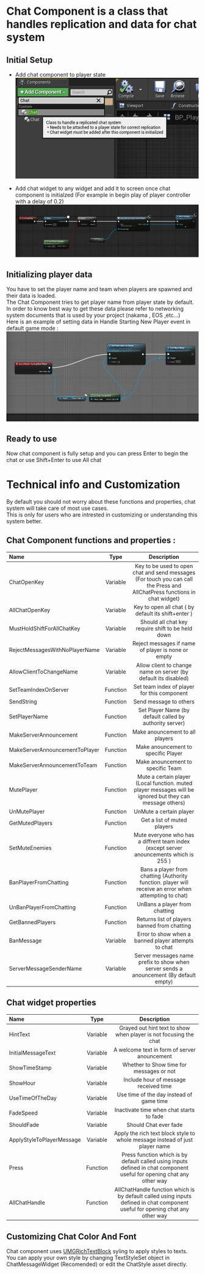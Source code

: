 # Chat Component is a class that handles replication and data for chat system
  
## Initial Setup
- Add chat component to player state  
![](./Images/ChatComponentAdding.png)  
  
- Add chat widget to any widget and add it to screen once chat component is initialzed (For example in begin play of player controller with a delay of 0.2)  
![](./Images/AddChatWidget.png)  

## Initializing player data
 You have to set the player name and team when players are spawned and their data is loaded.  
 The Chat Component tries to get player name from player state by default.  
In order to know best way to get these data please refer to networking system documents that is used by your project (nakama , EOS ,etc...)  
Here is an example of setting data in Handle Starting New Player event in default game mode :  
![](./Images/SettingName.png)  
  
## Ready to use 
Now chat component is fully setup and you can press Enter to begin the chat or use Shift+Enter to use All chat 

# Technical info and Customization 
By default you should not worry about these functions and properties, chat system will take care of most use cases.  
This is only for users who are intrested in customizing or understanding this system better.  
  
## Chat Component functions and properties :  

| Name        | Type        | Description   |
| :---        |    :----:   |    :----:     |
| ChatOpenKey | Variable    | Key to be used to open chat and send messages (For touch you can call the Press and AllChatPress functions in chat widget)   |
| AllChatOpenKey   | Variable        | Key to open all chat ( by default its shift+enter )      |
| MustHoldShiftForAllChatKey   | Variable        | Should all chat key require shift to be held down       |
| RejectMessagesWithNoPlayerName   | Variable        | Reject messages if name of player is none or empty      |
| AllowClientToChangeName   | Variable        | Allow client to change name on server (by default its disabled)      |
| SetTeamIndexOnServer   | Function        | Set team index of player for this component      |
| SendString   | Function        | Send message to others      |
| SetPlayerName   | Function        | Set Player Name (by default called by authority server)     |
| MakeServerAnnouncement   | Function        | Make anouncement to all players     |
| MakeServerAnnouncementToPlayer   | Function        | Make anouncement to specific  Player     |
| MakeServerAnnouncementToTeam   | Function        | Make anouncement to specific  Team     |
| MutePlayer   | Function        | Mute a certain player (Local function. muted player messages will be ignored but they can message others)     |
| UnMutePlayer   | Function        | UnMute a certain player|
| GetMutedPlayers   | Function        | Get  a list of muted players|
| SetMuteEnemies   | Function        | Mute everyone who has a diffrent team index (except server anouncements which is 255 ) |
| BanPlayerFromChatting   | Function        | Bans a player from chatting (Authority function. player will receive an error when attempting to chat) |
| UnBanPlayerFromChatting   | Function        | UnBans a player from chatting |
| GetBannedPlayers   | Function        | Returns list of players banned from chatting |
| BanMessage   | Variable        | Error to show when a banned player attempts to chat |
| ServerMessageSenderName   | Variable        | Server messages name prefix to show when server sends a anouncement  (By default empty) |  

## Chat widget properties
| Name        | Type        | Description   |
| :---        |    :----:   |    :----:     |
| HintText   | Variable        | Grayed out hint text to show when player is not focusing the chat      |
| InitialMessageText   | Variable        | A welcome text in form of server anouncement       |
| ShowTimeStamp   | Variable        | Whether to Show time for messages or not        |
| ShowHour   | Variable        | Include hour of message received time      |
| UseTimeOfTheDay   | Variable        | Use time of the day instead of game time       |
| FadeSpeed   | Variable        | Inactivate time when chat starts to fade       |
| ShouldFade   | Variable        | Should Chat ever fade       |
| ApplyStyleToPlayerMessage   | Variable        | Apply the rich text block style to whole message instead of just player name        |
| Press   | Function        | Press function which is by default called using inputs defined in chat component useful for opening chat any other way        |
| AllChatHandle   | Function        | AllChatHandle function which is by default called using inputs defined in chat component useful for opening chat any other way        |


      
## Customizing Chat Color And Font  
Chat component uses [UMGRichTextBlock](https://docs.unrealengine.com/4.27/en-US/InteractiveExperiences/UMG/UserGuide/UMGRichTextBlock/) syling to apply styles to texts.  
You can apply your own style by changing TextStyleSet object in ChatMessageWidget (Recomended) or edit the ChatStyle asset directly.